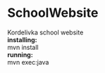 # SchoolWebsite
Kordelivka school website<br>
<b>installing:</b><br>
mvn install<br>
<b>running:</b><br>
mvn exec:java<br>
